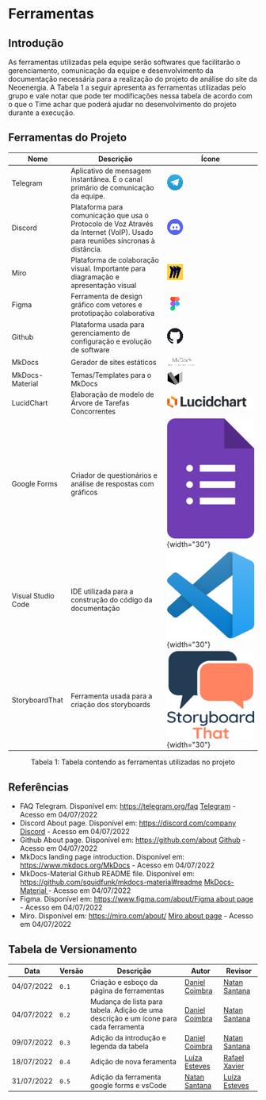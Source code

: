 # Ferramentas

## Introdução

As ferramentas utilizadas pela equipe serão softwares que facilitarão o gerenciamento, comunicação da equipe e desenvolvimento da documentação necessária para a realização do projeto de análise do site da Neoenergia. A Tabela 1 a seguir apresenta as ferramentas utilizadas pelo grupo e vale notar que pode ter modificações nessa tabela de acordo com o que o Time achar que poderá ajudar no desenvolvimento do projeto durante a execução.

## Ferramentas do Projeto

| Nome | Descrição | Ícone |
| ---- | --------- | ----- |
| Telegram | Aplicativo de mensagem instantânea. É o canal primário de comunicação da equipe. | ![Telegram](../assets/tool_logos/telegram_logo.png)|
| Discord | Plataforma para comunicação que usa o Protocolo de Voz Através da Internet (VoIP). Usado para reuniões síncronas à distância. | ![Discord](../assets/tool_logos/discord_logo.png)|
| Miro | Plataforma de colaboração visual. Importante para diagramação e apresentação visual | ![Miro](../assets/tool_logos/miro_logo.png)|
| Figma | Ferramenta de design gráfico com vetores e prototipação colaborativa | ![Figma](../assets/tool_logos/figma_logo.png)|
| Github | Plataforma usada para gerenciamento de configuração e evolução de software | ![Github](../assets/tool_logos/github_logo.png)|
| MkDocs | Gerador de sites estáticos | ![MkDocs](../assets/tool_logos/mkdocs_logo.png)|
| MkDocs-Material | Temas/Templates para o MkDocs | ![MkDocs-Material](../assets/tool_logos/mkdocs-material_logo.png)|
| LucidChart | Elaboração de modelo de Árvore de Tarefas Concorrentes | ![LucidChart](../assets/tool_logos/lucidchart.svg)|
| Google Forms | Criador de questionários e análise de respostas com gráficos | ![Google FOrms](../assets/tool_logos/forms.png){width="30"}
| Visual Studio Code | IDE utilizada para a construção do código da documentação | ![VsCode](../assets/tool_logos/vscode.jpeg){width="30"}
| StoryboardThat | Ferramenta usada para a criação dos storyboards | ![StoryboardThat](../assets/tool_logos/storyboardThat.png){width="30"}
<div style="text-align: center">
    <p>
        Tabela 1: Tabela contendo as ferramentas utilizadas no projeto
    </p>
</div>


## Referências

- FAQ Telegram. Disponível em: <https://telegram.org/faq> [Telegram](https://telegram.org/faq) - Acesso em 04/07/2022
- Discord About page. Disponível em: <https://discord.com/company> [Discord](https://discord.com/company) - Acesso em 04/07/2022
- Github About page. Disponível em: <https://github.com/about> [Github](https://github.com/about) - Acesso em 04/07/2022
- MkDocs landing page introduction. Disponível em: <https://www.mkdocs.org/>[MkDocs](https://www.mkdocs.org/) - Acesso em 04/07/2022
- MkDocs-Material Github README file. Disponível em: <https://github.com/squidfunk/mkdocs-material#readme> [MkDocs-Material ](https://github.com/squidfunk/mkdocs-material#readme) - Acesso em 04/07/2022
- Figma. Disponível em: <https://www.figma.com/about/>[Figma about page](https://www.figma.com/about/) - Acesso em 04/07/2022
- Miro. Disponível em: <https://miro.com/about/> [Miro about page](https://miro.com/about/) - Acesso em 04/07/2022

## Tabela de Versionamento

| Data | Versão | Descrição | Autor | Revisor |
| ---- | ------ | --------- | ----- | ------- |
| 04/07/2022 | `0.1`  | Criação e esboço da página de ferramentas | [Daniel Coimbra](https://github.com/DanielCoimbra) | [Natan Santana](https://github.com/Neitan2001)
| 04/07/2022 | `0.2`  | Mudança de lista para tabela. Adição de uma descrição e um ícone para cada ferramenta | [Daniel Coimbra](https://github.com/DanielCoimbra) | [Natan Santana](https://github.com/Neitan2001)
| 09/07/2022 | `0.3`  | Adição da introdução e legenda da tabela | [Daniel Coimbra](https://github.com/DanielCoimbra) | [Natan Santana](https://github.com/Neitan2001)
| 18/07/2022 | `0.4`  | Adição de nova feramenta | [Luíza Esteves](https://github.com/luiza-esteves) | [Rafael Xavier](https://github.com/rafaelxavierr)
| 31/07/2022 | `0.5`  | Adição da ferramenta google forms e vsCode | [Natan Santana](https://github.com/Neitan2001) | [Luíza Esteves](https://github.com/luiza-esteves)
